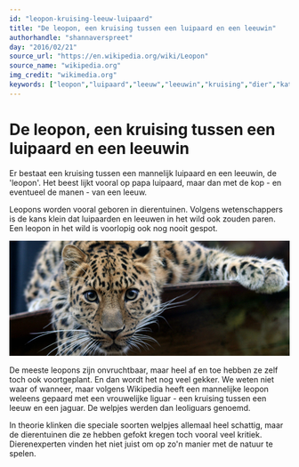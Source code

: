 ```yaml
---
id: "leopon-kruising-leeuw-luipaard"
title: "De leopon, een kruising tussen een luipaard en een leeuwin"
authorhandle: "shannaverspreet"
day: "2016/02/21"
source_url: "https://en.wikipedia.org/wiki/Leopon"
source_name: "wikipedia.org"
img_credit: "wikimedia.org"
keywords: ["leopon","luipaard","leeuw","leeuwin","kruising","dier","katachtige"]
---
```

# De leopon, een kruising tussen een luipaard en een leeuwin
Er bestaat een kruising tussen een mannelijk luipaard en een leeuwin, de 'leopon'. Het beest lijkt vooral op papa luipaard, maar dan met de kop - en eventueel de manen - van een leeuw.

Leopons worden vooral geboren in dierentuinen. Volgens wetenschappers is de kans klein dat luipaarden en leeuwen in het wild ook zouden paren. Een leopon in het wild is voorlopig ook nog nooit gespot.

![wikimedia.org - ter vergelijking: de kop van een luipaard](2.jpg "Credit: wikimedia.org - ter vergelijking: de kop van een luipaard")

De meeste leopons zijn onvruchtbaar, maar heel af en toe hebben ze zelf toch ook voortgeplant. En dan wordt het nog veel gekker. We weten niet waar of wanneer, maar volgens Wikipedia heeft een mannelijke leopon weleens gepaard met een vrouwelijke liguar - een kruising tussen een leeuw en een jaguar. De welpjes werden dan leoliguars genoemd.

In theorie klinken die speciale soorten welpjes allemaal heel schattig, maar de dierentuinen die ze hebben gefokt kregen toch vooral veel kritiek. Dierenexperten vinden het niet juist om op zo'n manier met de natuur te spelen.